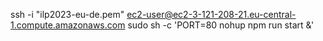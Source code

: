 ssh -i "ilp2023-eu-de.pem" ec2-user@ec2-3-121-208-21.eu-central-1.compute.amazonaws.com
sudo sh -c 'PORT=80 nohup npm run start &' 